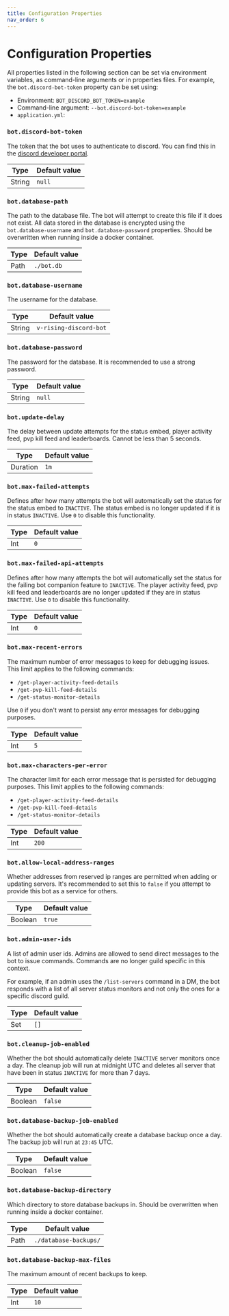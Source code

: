 ```yaml
---
title: Configuration Properties
nav_order: 6
---
```


# Configuration Properties

All properties listed in the following section can be set via environment variables, as command-line arguments or in properties files.
For example, the `bot.discord-bot-token` property can be set using:

* Environment: `BOT_DISCORD_BOT_TOKEN=example`
* Command-line argument: `--bot.discord-bot-token=example`
* `application.yml`:

### `bot.discord-bot-token`

The token that the bot uses to authenticate to discord.
You can find this in the [discord developer portal](https://discord.com/developers/applications).

| Type   | Default value |
|--------|---------------|
| String | `null`        |

### `bot.database-path`

The path to the database file. The bot will attempt to create this file if it does not exist.
All data stored in the database is encrypted using the `bot.database-username` and `bot.database-password` properties.
Should be overwritten when running inside a docker container.

| Type | Default value |
|------|---------------|
| Path | `./bot.db`    |

### `bot.database-username`

The username for the database.

| Type   | Default value          |
|--------|------------------------|
| String | `v-rising-discord-bot` |

### `bot.database-password`

The password for the database. It is recommended to use a strong password.

| Type   | Default value |
|--------|---------------|
| String | `null`        |

### `bot.update-delay`

The delay between update attempts for the status embed, player activity feed, pvp kill feed and leaderboards.
Cannot be less than 5 seconds.

| Type     | Default value |
|----------|---------------|
| Duration | `1m`          |

### `bot.max-failed-attempts`

Defines after how many attempts the bot will automatically set the status for the status embed to `INACTIVE`.
The status embed is no longer updated if it is in status `INACTIVE`.
Use `0` to disable this functionality.

| Type | Default value |
|------|---------------|
| Int  | `0`           |

### `bot.max-failed-api-attempts`

Defines after how many attempts the bot will automatically set the status for the failing bot companion feature to `INACTIVE`.
The player activity feed, pvp kill feed and leaderboards are no longer updated if they are in status `INACTIVE`.
Use `0` to disable this functionality.

| Type | Default value |
|------|---------------|
| Int  | `0`           |

### `bot.max-recent-errors`

The maximum number of error messages to keep for debugging issues.
This limit applies to the following commands:

* `/get-player-activity-feed-details`
* `/get-pvp-kill-feed-details`
* `/get-status-monitor-details`

Use `0` if you don't want to persist any error messages for debugging purposes.

| Type | Default value |
|------|---------------|
| Int  | `5`           |

### `bot.max-characters-per-error`

The character limit for each error message that is persisted for debugging purposes.
This limit applies to the following commands:

* `/get-player-activity-feed-details`
* `/get-pvp-kill-feed-details`
* `/get-status-monitor-details`

| Type | Default value |
|------|---------------|
| Int  | `200`         |

### `bot.allow-local-address-ranges`

Whether addresses from reserved ip ranges are permitted when adding or updating servers.
It's recommended to set this to `false` if you attempt to provide this bot as a service for others.

| Type    | Default value |
|---------|---------------|
| Boolean | `true`        |

### `bot.admin-user-ids`

A list of admin user ids.
Admins are allowed to send direct messages to the bot to issue commands.
Commands are no longer guild specific in this context.

For example, if an admin uses the `/list-servers` command in a DM, the bot responds
with a list of all server status monitors and not only the ones for a specific discord guild.

| Type        | Default value |
|-------------|---------------|
| Set<String> | `[]`          |

### `bot.cleanup-job-enabled`

Whether the bot should automatically delete `INACTIVE` server monitors once a day.
The cleanup job will run at midnight UTC and deletes all server that have been in status `INACTIVE` for more than 7 days.

| Type    | Default value |
|---------|---------------|
| Boolean | `false`       |

### `bot.database-backup-job-enabled`

Whether the bot should automatically create a database backup once a day.
The backup job will run at `23:45` UTC.

| Type    | Default value |
|---------|---------------|
| Boolean | `false`       |

### `bot.database-backup-directory`

Which directory to store database backups in.
Should be overwritten when running inside a docker container.

| Type | Default value         |
|------|-----------------------|
| Path | `./database-backups/` |

### `bot.database-backup-max-files`

The maximum amount of recent backups to keep.

| Type | Default value |
|------|---------------|
| Int  | `10`          |
